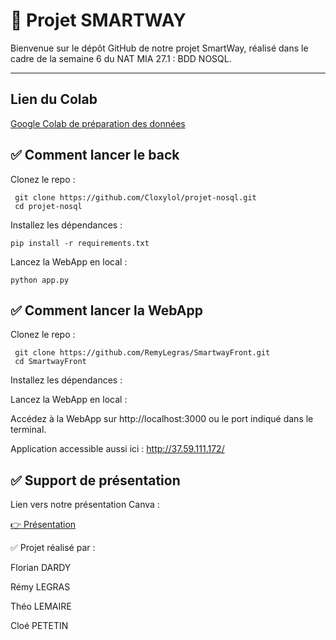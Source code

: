 # 📌 Projet SMARTWAY

Bienvenue sur le dépôt GitHub de notre projet SmartWay, réalisé dans le cadre de la semaine 6 du NAT MIA 27.1 : BDD NOSQL.

---

## Lien du Colab 

[Google Colab de préparation des données
](https://colab.research.google.com/drive/18NcIzCh8w63NZDukNvgcQaIzJXOW-WEI?usp=sharing)


## ✅ Comment lancer le back 
Clonez le repo :
  

     git clone https://github.com/Cloxylol/projet-nosql.git
     cd projet-nosql

Installez les dépendances :


    pip install -r requirements.txt


Lancez la WebApp en local : 


    python app.py


## ✅ Comment lancer la WebApp

Clonez le repo :

     git clone https://github.com/RemyLegras/SmartwayFront.git
     cd SmartwayFront

Installez les dépendances :


Lancez la WebApp en local : 


Accédez à la WebApp sur http://localhost:3000 ou le port indiqué dans le terminal.



Application accessible aussi ici : http://37.59.111.172/

## ✅ Support de présentation

Lien vers notre présentation Canva :

[👉 Présentation
](https://www.canva.com/design/DAGsq7pLHOA/ojB-tHvQe7nzvhUMSrpfCg/view?utm_content=DAGsq7pLHOA&utm_campaign=designshare&utm_medium=link2&utm_source=uniquelinks&utlId=h43d958840b)



✅ Projet réalisé par :

Florian DARDY

Rémy LEGRAS

Théo LEMAIRE

Cloé PETETIN
